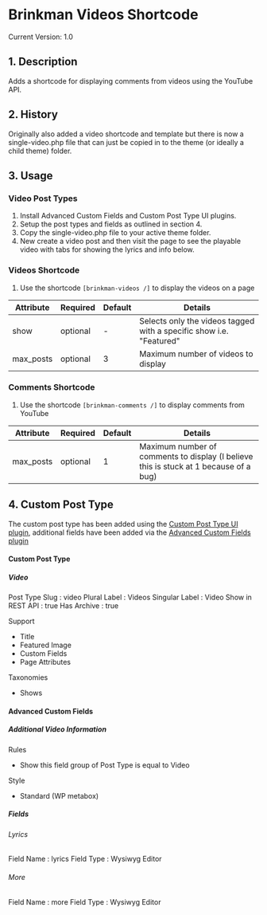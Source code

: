 # Brinkman Videos Shortcode

Current Version: 1.0

## 1. Description
Adds a shortcode for displaying comments from videos using the YouTube API.

## 2. History
Originally also added a video shortcode and template but there is now a
single-video.php file that can just be copied in to the theme
(or ideally a child theme) folder.

## 3. Usage
### Video Post Types
1) Install Advanced Custom Fields and Custom Post Type UI plugins.
2) Setup the post types and fields as outlined in section 4.
3) Copy the single-video.php file to your active theme folder.
4) New create a video post and then visit the page to see the
   playable video with tabs for showing the lyrics and info below.

### Videos Shortcode
1) Use the shortcode `[brinkman-videos /]` to display the videos on a page

| Attribute | Required   | Default | Details                                                             |
|-----------|------------|---------|---------------------------------------------------------------------|
| show      | optional   | -       | Selects only the videos tagged with a specific show i.e. "Featured" |
| max_posts | optional   | 3       | Maximum number of videos to display                                 |

### Comments Shortcode
1) Use the shortcode `[brinkman-comments /]` to display comments from YouTube

| Attribute | Required   | Default | Details                                                             |
|-----------|------------|---------|---------------------------------------------------------------------|
| max_posts | optional   | 1       | Maximum number of comments to display (I believe this is stuck at 1 because of a bug)|


## 4. Custom Post Type
The custom post type has been added using the [Custom Post Type UI plugin](https://en-ca.wordpress.org/plugins/custom-post-type-ui/), additional fields have been added via the [Advanced Custom Fields plugin](https://en-ca.wordpress.org/plugins/advanced-custom-fields/)

#### Custom Post Type
##### Video
Post Type Slug    : video
Plural Label      : Videos
Singular Label    : Video
Show in REST API  : true
Has Archive       : true

Support
- Title
- Featured Image
- Custom Fields
- Page Attributes

Taxonomies
- Shows

#### Advanced Custom Fields
##### Additional Video Information
Rules
- Show this field group of Post Type is equal to Video

Style
- Standard (WP metabox)

##### Fields
###### Lyrics
Field Name        : lyrics
Field Type        : Wysiwyg Editor

###### More
Field Name        : more
Field Type        : Wysiwyg Editor

